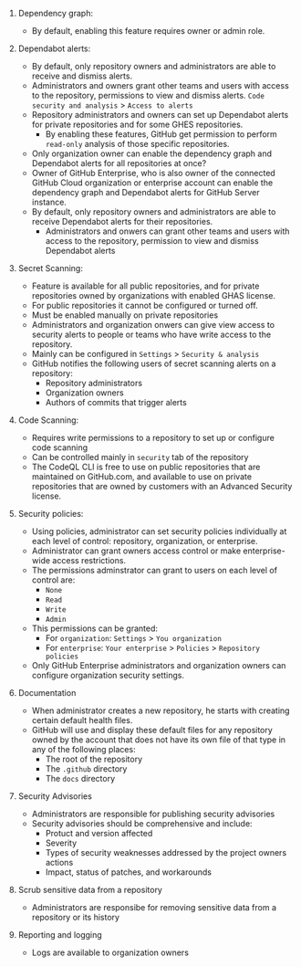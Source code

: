 1. Dependency graph:
    - By default, enabling this feature requires owner or admin role.


2. Dependabot alerts:
    - By default, only repository owners and administrators are able to receive and dismiss alerts.
    - Administrators and owners grant other teams and users with access to the repository, permissions to view and dismiss alerts. `Code security and analysis` > `Access to alerts`
    - Repository administrators and owners can set up Dependabot alerts for private repositories and for some GHES repositories. 
        - By enabling these features, GitHub get permission to perform `read-only` analysis of those specific repositories.
    - Only organization owner can enable the dependency graph and Dependabot alerts for all repositories at once?
    - Owner of GitHub Enterprise, who is also owner of the connected GitHub Cloud organization or enterprise account can enable the dependency graph and Dependabot alerts for GitHub Server instance.
    - By default, only repository owners and administrators are able to receive Dependabot alerts for their repositories.
        - Administrators and onwers can grant other teams and users with access to the repository, permission to view and dismiss Dependabot alerts


3. Secret Scanning:
    - Feature is available for all public repositories, and for private repositories owned by organizations with enabled GHAS license.
    - For public repositories it cannot be configured or turned off.
    - Must be enabled manually on private repositories
    - Administrators and organization onwers can give view access to security alerts to people or teams who have write access to the repository.
    - Mainly can be configured in `Settings` > `Security & analysis`
    - GitHub notifies the following users of secret scanning alerts on a repository:
        - Repository administrators
        - Organization owners
        - Authors of commits that trigger alerts


4. Code Scanning:
    - Requires write permissions to a repository to set up or configure code scanning
    - Can be controlled mainly in `security` tab of the repository
    - The CodeQL CLI is free to use on public repositories that are maintained on GitHub.com, and available to use on private repositories that are owned by customers with an Advanced Security license.


5. Security policies:
    - Using policies, administrator can set security policies individually at each level of control: repository, organization, or enterprise.
    - Administrator can grant owners access control or make enterprise-wide access restrictions.
    - The permissions adminstrator can grant to users on each level of control are:
        - `None`
        - `Read`
        - `Write`
        - `Admin`
    - This permissions can be granted:
        - For `organization`: `Settings` > `You organization`
        - For `enterprise`: `Your enterprise` > `Policies` > `Repository policies`
    - Only GitHub Enterprise administrators and organization owners can configure organization security settings.
    

6. Documentation
    - When administrator creates a new repository, he starts with creating certain default health files.
    - GitHub will use and display these default files for any repository owned by the account that does not have its own file of that type in any of the following places:
        - The root of the repository
        - The `.github` directory
        - The `docs` directory
    
7. Security Advisories
    - Administrators are responsible for publishing security advisories
    - Security advisories should be comprehensive and include:  
        - Protuct and version affected
        - Severity
        - Types of security weaknesses addressed by the project owners actions
        - Impact, status of patches, and workarounds
    

8. Scrub sensitive data from a repository
    - Administrators are responsibe for removing sensitive data from a repository or its history
    
9. Reporting and logging
    - Logs are available to organization owners